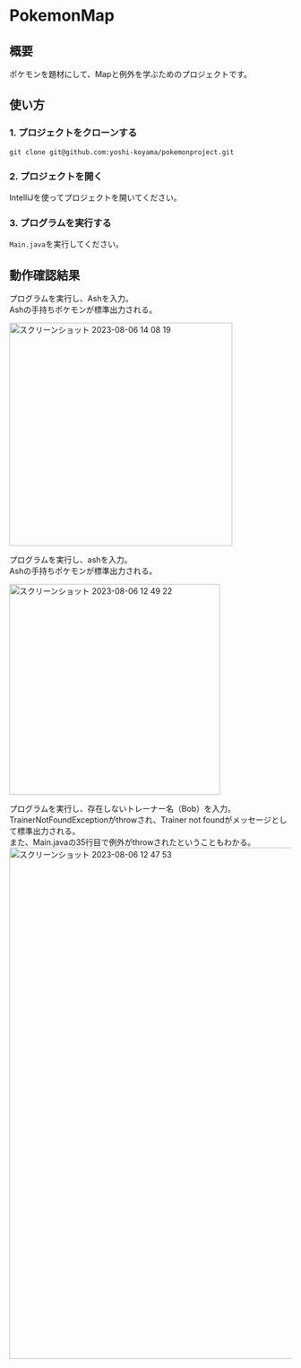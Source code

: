# PokemonMap

## 概要

ポケモンを題材にして、Mapと例外を学ぶためのプロジェクトです。

## 使い方

### 1. プロジェクトをクローンする

```
git clone git@github.com:yoshi-koyama/pokemonproject.git
```

### 2. プロジェクトを開く

IntelliJを使ってプロジェクトを開いてください。

### 3. プログラムを実行する

`Main.java`を実行してください。

## 動作確認結果

プログラムを実行し、Ashを入力。  
Ashの手持ちポケモンが標準出力される。

<img width="398" alt="スクリーンショット 2023-08-06 14 08 19" src="https://github.com/yoshi-koyama/pokemonproject/assets/62045457/86edbccf-8d7b-43e5-a65f-d8de5d5d83cf">

プログラムを実行し、ashを入力。  
Ashの手持ちポケモンが標準出力される。

<img width="376" alt="スクリーンショット 2023-08-06 12 49 22" src="https://github.com/yoshi-koyama/pokemonproject/assets/62045457/17cff86d-b8f7-4abf-a698-65af11842960">

プログラムを実行し、存在しないトレーナー名（Bob）を入力。  
TrainerNotFoundExceptionがthrowされ、Trainer not foundがメッセージとして標準出力される。  
また、Main.javaの35行目で例外がthrowされたということもわかる。  
<img width="912" alt="スクリーンショット 2023-08-06 12 47 53" src="https://github.com/yoshi-koyama/pokemonproject/assets/62045457/b39ff9fb-80e0-431b-ba92-e3a468882a4d">
